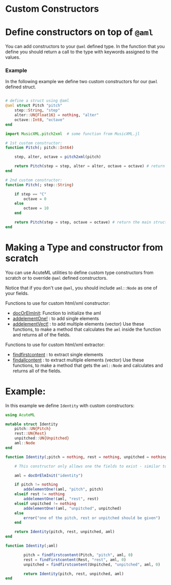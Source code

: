 # Custom Constructors

# Define constructors on top of `@aml`
You can add constructors to your `@aml` defined type. In the function that you define you should return a call to the type with keywords assigned to the values.

### Example
In the following example we define two custom constructors for our `@aml` defined struct.
```julia

# define a struct using @aml
@aml struct Pitch "pitch"
    step::String, "step"
    alter::UN{Float16} = nothing, "alter"
    octave::Int8, "octave"
end
```
```julia
import MusicXML.pitch2xml  # some function from MusicXML.jl

# 1st custom constructor:
function Pitch(; pitch::Int64)

    step, alter, octave = pitch2xml(pitch)

    return Pitch(step = step, alter = alter, octave = octave) # return the main struct constructor with values assigned as keyword arguments
end
```
```julia
# 2nd custom constructor:
function Pitch(; step::String)

    if step == "C"
        octave = 0
    else
        octave = 10
    end

    return Pitch(step = step, octave = octave) # return the main struct constructor with values assigned as keyword arguments
end

```

# Making a Type and constructor from scratch

You can use AcuteML utilities to define custom type constructors from scratch or to override `@aml` defined constructors.

Notice that if you don't use `@aml`, you should include `aml::Node` as one of your fields.

Functions to use for custom html/xml constructor:
- [docOrElmInit](@ref): Function to initialize the aml
- [addelementOne!](@ref) : to add single elements
- [addelementVect!](@ref) : to add multiple elements (vector)
Use these functions, to make a method that calculates the `aml` inside the function and returns all of the fields.

Functions to use for custom html/xml extractor:
- [findfirstcontent](@ref) : to extract single elements
- [findallcontent](@ref) : to extract multiple elements (vector)
Use these functions, to make a method that gets the `aml::Node` and calculates and returns all of the fields.

# Example:
In this example we define `Identity` with custom constructors:
```julia
using AcuteML

mutable struct Identity
    pitch::UN{Pitch}
    rest::UN{Rest}
    unpitched::UN{Unpitched}
    aml::Node
end

function Identity(;pitch = nothing, rest = nothing, unpitched = nothing)

    # This constructor only allows one the fields to exist - similar to choice element in XS

    aml = docOrElmInit("identity")

    if pitch != nothing
        addelementOne!(aml, "pitch", pitch)
    elseif rest != nothing
        addelementOne!(aml, "rest", rest)
    elseif unpitched != nothing
        addelementOne!(aml, "unpitched", unpitched)
    else
        error("one of the pitch, rest or unpitched should be given")
    end

    return Identity(pitch, rest, unpitched, aml)
end

function Identity(;aml)

        pitch = findfirstcontent(Pitch, "pitch", aml, 0)
        rest = findfirstcontent(Rest, "rest", aml, 0)
        unpitched = findfirstcontent(Unpitched, "unpitched", aml, 0)

        return Identity(pitch, rest, unpitched, aml)
end
```
